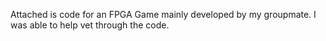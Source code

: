 Attached is code for an FPGA Game mainly developed by my groupmate. I was able to help vet through the code.

